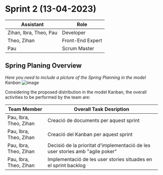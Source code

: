 # Sprint 2 (13-04-2023)

| Assistant  | Role  |  
|---|---|
| Zihan, Ibra, Theo, Pau  | Developer  |   
| Theo, Zihan |  Front-End Expert |  
| Pau |  Scrum Master |  


## Spring Planing Overview

*Here you need to include a picture of the Spring Planning in the model Kanban*
![image](https://user-images.githubusercontent.com/73642702/226584904-989619c8-7f3e-4eb5-bb66-a7cef09e299c.png)


Considering the proposed distribution in the model Kanban, the overall activities to be performed by the team are: 

| Team Member  | Overall Task Desription  |  
|---|---|
| Pau, Ibra, Theo, Zihan | Creació de documents per aquest sprint |
| Pau, Ibra, Theo, Zihan | Creació del Kanban per aquest sprint |
| Pau, Ibra, Theo, Zihan | Decisió de la prioritat d'implementació de les user stories amb "agile poker" |
| Pau, Ibra, Theo, Zihan | Implementació de les user stories situades en el sprint backlog |

